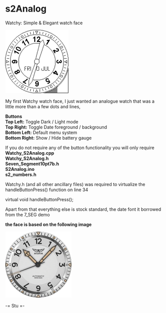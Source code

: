 # s2Analog
Watchy: Simple &amp; Elegant watch face

![Watchy s2Analog watch face](https://raw.githubusercontent.com/StuAngel/s2Analog/main/s2a.gif)

My first Watchy watch face, I just wanted an analogue watch that was a little more than a few dots and lines,

<strong>Buttons</strong><br/>
  <strong>Top Left:</strong> Toggle Dark / Light mode<br/>
  <strong>Top Right:</strong> Toggle Date foreground / background<br/>
  <strong>Bottom Left:</strong> Default menu system<br/>
  <strong>Bottom Right:</strong> Show / Hide battery gauge
  

If you do not require any of the button functionality you will only require<br/>
<strong>Watchy_S2Analog.cpp</strong><br/>
<strong>Watchy_S2Analog.h</strong><br/>
<strong>Seven_Segment10pt7b.h</strong><br/>
<strong>S2Analog.ino</strong><br/>
<strong>s2_numbers.h</strong>

Watchy.h (and all other ancillary files) was required to virtualize the handleButtonPress() function on line 34

virtual void handleButtonPress();

Apart from that everything else is stock standard, the date font it borrowed from the 7_SEG demo

<strong>the face is based on the following image</strong>

![Watchy s2Analog watch face](https://raw.githubusercontent.com/StuAngel/s2Analog/main/watch_raw.gif)

-= Stu =-

